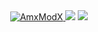 <div align="center">
  <a href="https://dev-cs.ru/resources/405/">
    <img src="https://img.shields.io/badge/AmxModX->=%201.9.0-blue" alt="AmxModX"></img>
    </a>
  <img src="https://img.shields.io/badge/Version-Alpha-green"></img>
  <a href="https://github.com/ImmortalAmxx/Promocodes/releases/tag/Release">
    <img src="https://img.shields.io/badge/Download-Release-yellow"></img>
    </a>
</div>
